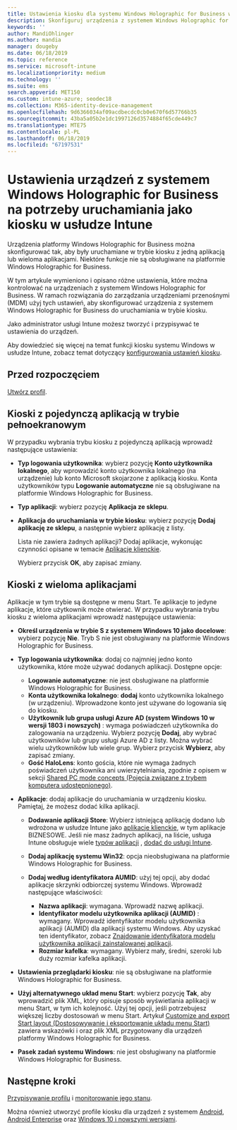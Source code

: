 ```yaml
---
title: Ustawienia kiosku dla systemu Windows Holographic for Business w usłudze Microsoft Intune — Azure | Microsoft Docs
description: Skonfiguruj urządzenia z systemem Windows Holographic for Business jako kioski z pojedynczą aplikacją oraz z wieloma aplikacjami, dostosuj menu Start, dodaj aplikacje i pasek zadań oraz skonfiguruj przeglądarkę internetową w usłudze Microsoft Intune.
keywords: ''
author: MandiOhlinger
ms.author: mandia
manager: dougeby
ms.date: 06/18/2019
ms.topic: reference
ms.service: microsoft-intune
ms.localizationpriority: medium
ms.technology: ''
ms.suite: ems
search.appverid: MET150
ms.custom: intune-azure; seodec18
ms.collection: M365-identity-device-management
ms.openlocfilehash: 9d6366034af09acdbecdc0cb0e670f6d57766b35
ms.sourcegitcommit: 43ba5a05b2e1dc1997126d3574884f65cde449c7
ms.translationtype: MTE75
ms.contentlocale: pl-PL
ms.lasthandoff: 06/18/2019
ms.locfileid: "67197531"
---
```

# <a name="windows-holographic-for-business-device-settings-to-run-as-a-kiosk-in-intune"></a>Ustawienia urządzeń z systemem Windows Holographic for Business na potrzeby uruchamiania jako kiosku w usłudze Intune

Urządzenia platformy Windows Holographic for Business można skonfigurować tak, aby były uruchamiane w trybie kiosku z jedną aplikacją lub wieloma aplikacjami. Niektóre funkcje nie są obsługiwane na platformie Windows Holographic for Business.

W tym artykule wymieniono i opisano różne ustawienia, które można kontrolować na urządzeniach z systemem Windows Holographic for Business. W ramach rozwiązania do zarządzania urządzeniami przenośnymi (MDM) użyj tych ustawień, aby skonfigurować urządzenia z systemem Windows Holographic for Business do uruchamiania w trybie kiosku.

Jako administrator usługi Intune możesz tworzyć i przypisywać te ustawienia do urządzeń.

Aby dowiedzieć się więcej na temat funkcji kiosku systemu Windows w usłudze Intune, zobacz temat dotyczący [konfigurowania ustawień kiosku](kiosk-settings.md).

## <a name="before-you-begin"></a>Przed rozpoczęciem

[Utwórz profil](kiosk-settings.md#create-the-profile).

## <a name="single-full-screen-app-kiosks"></a>Kioski z pojedynczą aplikacją w trybie pełnoekranowym

W przypadku wybrania trybu kiosku z pojedynczą aplikacją wprowadź następujące ustawienia:

- **Typ logowania użytkownika**: wybierz pozycję **Konto użytkownika lokalnego**, aby wprowadzić konto użytkownika lokalnego (na urządzenie) lub konto Microsoft skojarzone z aplikacją kiosku. Konta użytkowników typu **Logowanie automatyczne** nie są obsługiwane na platformie Windows Holographic for Business.

- **Typ aplikacji**: wybierz pozycję **Aplikacja ze sklepu**.

- **Aplikacja do uruchamiania w trybie kiosku**: wybierz pozycję **Dodaj aplikację ze sklepu**, a następnie wybierz aplikację z listy.

    Lista nie zawiera żadnych aplikacji? Dodaj aplikacje, wykonując czynności opisane w temacie [Aplikacje klienckie](apps-add.md).

    Wybierz przycisk **OK**, aby zapisać zmiany.

## <a name="multi-app-kiosks"></a>Kioski z wieloma aplikacjami

Aplikacje w tym trybie są dostępne w menu Start. Te aplikacje to jedyne aplikacje, które użytkownik może otwierać. W przypadku wybrania trybu kiosku z wieloma aplikacjami wprowadź następujące ustawienia:

- **Określ urządzenia w trybie S z systemem Windows 10 jako docelowe**: wybierz pozycję **Nie**. Tryb S nie jest obsługiwany na platformie Windows Holographic for Business.

- **Typ logowania użytkownika**: dodaj co najmniej jedno konto użytkownika, które może używać dodanych aplikacji. Dostępne opcje: 

  - **Logowanie automatyczne**: nie jest obsługiwane na platformie Windows Holographic for Business.
  - **Konta użytkownika lokalnego**: **dodaj** konto użytkownika lokalnego (w urządzeniu). Wprowadzone konto jest używane do logowania się do kiosku.
  - **Użytkownik lub grupa usługi Azure AD (system Windows 10 w wersji 1803 i nowszych)** : wymaga poświadczeń użytkownika do zalogowania na urządzeniu. Wybierz pozycję **Dodaj**, aby wybrać użytkowników lub grupy usługi Azure AD z listy. Można wybrać wielu użytkowników lub wiele grup. Wybierz przycisk **Wybierz**, aby zapisać zmiany.
  - **Gość HaloLens**: konto gościa, które nie wymaga żadnych poświadczeń użytkownika ani uwierzytelniania, zgodnie z opisem w sekcji [Shared PC mode concepts (Pojęcia związane z trybem komputera udostępnionego)](https://docs.microsoft.com/windows/configuration/set-up-shared-or-guest-pc#shared-pc-mode-concepts).

- **Aplikacje**: dodaj aplikacje do uruchamiania w urządzeniu kiosku. Pamiętaj, że możesz dodać kilka aplikacji.

  - **Dodawanie aplikacji Store**: Wybierz istniejącą aplikację dodano lub wdrożona w usłudze Intune jako [aplikacje klienckie](apps-add.md), w tym aplikacje BIZNESOWE. Jeśli nie masz żadnych aplikacji, na liście, usługa Intune obsługuje wiele [typów aplikacji](apps-add.md) , [dodać do usługi Intune](store-apps-windows.md).
  - **Dodaj aplikację systemu Win32**: opcja nieobsługiwana na platformie Windows Holographic for Business.
  - **Dodaj według identyfikatora AUMID**: użyj tej opcji, aby dodać aplikacje skrzynki odbiorczej systemu Windows. Wprowadź następujące właściwości: 

    - **Nazwa aplikacji**: wymagana. Wprowadź nazwę aplikacji.
    - **Identyfikator modelu użytkownika aplikacji (AUMID)** : wymagany. Wprowadź identyfikator modelu użytkownika aplikacji (AUMID) dla aplikacji systemu Windows. Aby uzyskać ten identyfikator, zobacz [Znajdowanie identyfikatora modelu użytkownika aplikacji zainstalowanej aplikacji](https://docs.microsoft.com/windows-hardware/customize/enterprise/find-the-application-user-model-id-of-an-installed-app).
    - **Rozmiar kafelka**: wymagany. Wybierz mały, średni, szeroki lub duży rozmiar kafelka aplikacji.

- **Ustawienia przeglądarki kiosku**: nie są obsługiwane na platformie Windows Holographic for Business.

- **Użyj alternatywnego układ menu Start**: wybierz pozycję **Tak**, aby wprowadzić plik XML, który opisuje sposób wyświetlania aplikacji w menu Start, w tym ich kolejność. Użyj tej opcji, jeśli potrzebujesz większej liczby dostosowań w menu Start. Artykuł [Customize and export Start layout (Dostosowywanie i eksportowanie układu menu Start)](https://docs.microsoft.com/hololens/hololens-kiosk#start-layout-for-hololens) zawiera wskazówki i oraz plik XML przygotowany dla urządzeń platformy Windows Holographic for Business.

- **Pasek zadań systemu Windows**: nie jest obsługiwany na platformie Windows Holographic for Business.

## <a name="next-steps"></a>Następne kroki

[Przypisywanie profilu](device-profile-assign.md) i [monitorowanie jego stanu](device-profile-monitor.md).

Można również utworzyć profile kiosku dla urządzeń z systemem [Android](device-restrictions-android.md#kiosk), [Android Enterprise](device-restrictions-android-for-work.md#dedicated-device-settings) oraz [Windows 10 i nowszymi wersjami](kiosk-settings-windows.md).
